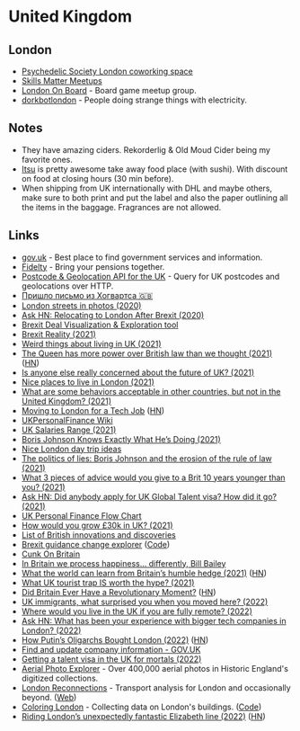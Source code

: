 # United Kingdom

## London

- [Psychedelic Society London coworking space](https://psychedelicsociety.org.uk/coworking)
- [Skills Matter Meetups](https://skillsmatter.com/meetups)
- [London On Board](https://www.meetup.com/LondonOnBoard/) - Board game meetup group.
- [dorkbotlondon](https://dorkbotlondon.org/) - People doing strange things with electricity.

## Notes

- They have amazing ciders. Rekorderlig & Old Moud Cider being my favorite ones.
- [Itsu](https://www.itsu.com/) is pretty awesome take away food place (with sushi). With discount on food at closing hours (30 min before).
- When shipping from UK internationally with DHL and maybe others, make sure to both print and put the label and also the paper outlining all the items in the baggage. Fragrances are not allowed.

## Links

- [gov.uk](https://www.gov.uk/) - Best place to find government services and information.
- [Fidelty](https://www.fidelity.co.uk/) - Bring your pensions together.
- [Postcode & Geolocation API for the UK](https://postcodes.io/) - Query for UK postcodes and geolocations over HTTP.
- [Пришло письмо из Хогвартса 🇬🇧](https://arturpaikin.com/ru/uk-ok/)
- [London streets in photos (2020)](https://twitter.com/danbarker/status/1272634582941171713)
- [Ask HN: Relocating to London After Brexit (2020)](https://news.ycombinator.com/item?id=25550782)
- [Brexit Deal Visualization & Exploration tool](https://brexit.bald.archi/#infobox)
- [Brexit Reality (2021)](https://twitter.com/rdanielkelemen/status/1348964732104007680)
- [Weird things about living in UK (2021)](https://twitter.com/jesslynnrose/status/1357329669981413376)
- [The Queen has more power over British law than we thought (2021)](https://www.theguardian.com/commentisfree/2021/feb/08/queen-power-british-law-queens-consent) ([HN](https://news.ycombinator.com/item?id=26081208))
- [Is anyone else really concerned about the future of UK? (2021)](https://www.reddit.com/r/unitedkingdom/comments/m6ws6c/is_anyone_else_really_concerned_about_the_future/)
- [Nice places to live in London (2021)](https://twitter.com/antonyslumbers/status/1376227037153726470)
- [What are some behaviors acceptable in other countries, but not in the United Kingdom? (2021)](https://www.reddit.com/r/AskUK/comments/mt8jj4/what_are_some_behaviors_acceptable_in_other/)
- [Moving to London for a Tech Job](https://relocate.me/blog/expat-stories/moving-to-the-uk-for-a-tech-job/) ([HN](https://news.ycombinator.com/item?id=27154769))
- [UKPersonalFinance Wiki](https://ukpersonal.finance/)
- [UK Salaries Range (2021)](https://www.reddit.com/r/UKPersonalFinance/comments/nj57ve/the_actual_reality_of_salaries_in_this_country/)
- [Boris Johnson Knows Exactly What He’s Doing (2021)](https://www.theatlantic.com/magazine/archive/2021/07/boris-johnson-minister-of-chaos/619010/)
- [Nice London day trip ideas](https://twitter.com/rachelnabors/status/1409969458886623234)
- [The politics of lies: Boris Johnson and the erosion of the rule of law (2021)](https://www.newstatesman.com/politics/uk/2021/07/politics-lies-boris-johnson-and-erosion-rule-law)
- [What 3 pieces of advice would you give to a Brit 10 years younger than you? (2021)](https://www.reddit.com/r/AskUK/comments/oml6y1/what_3_pieces_of_advice_would_you_give_to_a_brit/)
- [Ask HN: Did anybody apply for UK Global Talent visa? How did it go? (2021)](https://news.ycombinator.com/item?id=27873783)
- [UK Personal Finance Flow Chart](https://flowchart.ukpersonal.finance/)
- [How would you grow £30k in UK? (2021)](https://www.reddit.com/r/FIREUK/comments/pa6nhj/how_would_you_grow_30k/)
- [List of British innovations and discoveries](https://en.wikipedia.org/wiki/List_of_British_innovations_and_discoveries)
- [Brexit guidance change explorer](https://govukdiff.njk.onl/) ([Code](https://github.com/platy/gitgovuk))
- [Cunk On Britain](https://www.youtube.com/watch?v=MUM89s4N2BQ)
- [In Britain we process happiness... differently, Bill Bailey](https://www.youtube.com/watch?v=V7d79Knc8p4)
- [What the world can learn from Britain’s humble hedge (2021)](https://knowablemagazine.org/article/food-environment/2021/what-world-can-learn-britains-humble-hedge) ([HN](https://news.ycombinator.com/item?id=29344605))
- [What UK tourist trap IS worth the hype? (2021)](https://www.reddit.com/r/AskUK/comments/rrlnc5/what_tourist_trap_is_worth_the_hype/)
- [Did Britain Ever Have a Revolutionary Moment?](https://www.historytoday.com/archive/head-head/did-britain-ever-have-revolutionary-moment) ([HN](https://news.ycombinator.com/item?id=29870146))
- [UK immigrants, what surprised you when you moved here? (2022)](https://www.reddit.com/r/AskUK/comments/sbjhms/uk_immigrants_what_surprised_you_when_you_moved/)
- [Where would you live in the UK if you are fully remote? (2022)](https://www.reddit.com/r/AskUK/comments/tfdu70/where_would_you_live_in_the_uk_if_you_are_fully/)
- [Ask HN: What has been your experience with bigger tech companies in London? (2022)](https://news.ycombinator.com/item?id=30710106)
- [How Putin’s Oligarchs Bought London (2022)](https://www.newyorker.com/magazine/2022/03/28/how-putins-oligarchs-bought-london) ([HN](https://news.ycombinator.com/item?id=30728110))
- [Find and update company information - GOV.UK](https://find-and-update.company-information.service.gov.uk/)
- [Getting a talent visa in the UK for mortals (2022)](https://blog.goncharov.page/getting-a-talent-visa-in-the-uk-for-mortals)
- [Aerial Photo Explorer](https://historicengland.org.uk/images-books/archive/collections/aerial-photos/) - Over 400,000 aerial photos in Historic England's digitized collections.
- [London Reconnections](https://twitter.com/lonrec) - Transport analysis for London and occasionally beyond. ([Web](https://www.londonreconnections.com/))
- [Coloring London](https://colouring.london/) - Collecting data on London's buildings. ([Code](https://github.com/colouring-cities/colouring-london))
- [Riding London’s unexpectedly fantastic Elizabeth line (2022)](https://www.newyorker.com/news/letter-from-the-uk/riding-londons-unexpectedly-fantastic-elizabeth-line) ([HN](https://news.ycombinator.com/item?id=31630734))